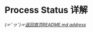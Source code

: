 # Process Status 详解






*(☞ﾟヮﾟ)☞[返回首页README.md address](https://github.com/fredomli/java-standard)*
